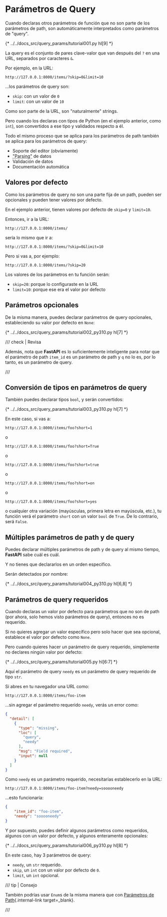 # Parámetros de Query

Cuando declaras otros parámetros de función que no son parte de los parámetros de path, son automáticamente interpretados como parámetros de "query".

{* ../../docs_src/query_params/tutorial001.py hl[9] *}

La query es el conjunto de pares clave-valor que van después del `?` en una URL, separados por caracteres `&`.

Por ejemplo, en la URL:

```
http://127.0.0.1:8000/items/?skip=0&limit=10
```

...los parámetros de query son:

* `skip`: con un valor de `0`
* `limit`: con un valor de `10`

Como son parte de la URL, son "naturalmente" strings.

Pero cuando los declaras con tipos de Python (en el ejemplo anterior, como `int`), son convertidos a ese tipo y validados respecto a él.

Todo el mismo proceso que se aplica para los parámetros de path también se aplica para los parámetros de query:

* Soporte del editor (obviamente)
* <abbr title="convirtiendo el string que viene de un request HTTP en datos de Python">"Parsing"</abbr> de datos
* Validación de datos
* Documentación automática

## Valores por defecto

Como los parámetros de query no son una parte fija de un path, pueden ser opcionales y pueden tener valores por defecto.

En el ejemplo anterior, tienen valores por defecto de `skip=0` y `limit=10`.

Entonces, ir a la URL:

```
http://127.0.0.1:8000/items/
```

sería lo mismo que ir a:

```
http://127.0.0.1:8000/items/?skip=0&limit=10
```

Pero si vas a, por ejemplo:

```
http://127.0.0.1:8000/items/?skip=20
```

Los valores de los parámetros en tu función serán:

* `skip=20`: porque lo configuraste en la URL
* `limit=10`: porque ese era el valor por defecto

## Parámetros opcionales

De la misma manera, puedes declarar parámetros de query opcionales, estableciendo su valor por defecto en `None`:

{* ../../docs_src/query_params/tutorial002_py310.py hl[7] *}

/// check | Revisa

Además, nota que **FastAPI** es lo suficientemente inteligente para notar que el parámetro de path `item_id` es un parámetro de path y `q` no lo es, por lo tanto, es un parámetro de query.

///

## Conversión de tipos en parámetros de query

También puedes declarar tipos `bool`, y serán convertidos:

{* ../../docs_src/query_params/tutorial003_py310.py hl[7] *}

En este caso, si vas a:

```
http://127.0.0.1:8000/items/foo?short=1
```

o

```
http://127.0.0.1:8000/items/foo?short=True
```

o

```
http://127.0.0.1:8000/items/foo?short=true
```

o

```
http://127.0.0.1:8000/items/foo?short=on
```

o

```
http://127.0.0.1:8000/items/foo?short=yes
```

o cualquier otra variación (mayúsculas, primera letra en mayúscula, etc.), tu función verá el parámetro `short` con un valor `bool` de `True`. De lo contrario, será `False`.

## Múltiples parámetros de path y de query

Puedes declarar múltiples parámetros de path y de query al mismo tiempo, **FastAPI** sabe cuál es cuál.

Y no tienes que declararlos en un orden específico.

Serán detectados por nombre:

{* ../../docs_src/query_params/tutorial004_py310.py hl[6,8] *}

## Parámetros de query requeridos

Cuando declaras un valor por defecto para parámetros que no son de path (por ahora, solo hemos visto parámetros de query), entonces no es requerido.

Si no quieres agregar un valor específico pero solo hacer que sea opcional, establece el valor por defecto como `None`.

Pero cuando quieres hacer un parámetro de query requerido, simplemente no declares ningún valor por defecto:

{* ../../docs_src/query_params/tutorial005.py hl[6:7] *}

Aquí el parámetro de query `needy` es un parámetro de query requerido de tipo `str`.

Si abres en tu navegador una URL como:

```
http://127.0.0.1:8000/items/foo-item
```

...sin agregar el parámetro requerido `needy`, verás un error como:

```JSON
{
  "detail": [
    {
      "type": "missing",
      "loc": [
        "query",
        "needy"
      ],
      "msg": "Field required",
      "input": null
    }
  ]
}
```

Como `needy` es un parámetro requerido, necesitarías establecerlo en la URL:

```
http://127.0.0.1:8000/items/foo-item?needy=sooooneedy
```

...esto funcionaría:

```JSON
{
    "item_id": "foo-item",
    "needy": "sooooneedy"
}
```

Y por supuesto, puedes definir algunos parámetros como requeridos, algunos con un valor por defecto, y algunos enteramente opcionales:

{* ../../docs_src/query_params/tutorial006_py310.py hl[8] *}

En este caso, hay 3 parámetros de query:

* `needy`, un `str` requerido.
* `skip`, un `int` con un valor por defecto de `0`.
* `limit`, un `int` opcional.

/// tip | Consejo

También podrías usar `Enum`s de la misma manera que con [Parámetros de Path](path-params.md#predefined-values){.internal-link target=_blank}.

///
